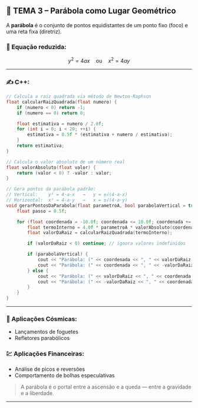 ## 🧭 TEMA 3 – Parábola como Lugar Geométrico

A **parábola** é o conjunto de pontos equidistantes de um ponto fixo (foco) e uma reta fixa (diretriz).

### 📐 Equação reduzida:

$$
y^2 = 4ax \quad \text{ou} \quad x^2 = 4ay
$$

---

### ✍️ C++:

```cpp
// Calcula a raiz quadrada via método de Newton-Raphson
float calcularRaizQuadrada(float numero) {
    if (numero < 0) return -1;
    if (numero == 0) return 0;

    float estimativa = numero / 2.0f;
    for (int i = 0; i < 20; ++i) {
        estimativa = 0.5f * (estimativa + numero / estimativa);
    }
    return estimativa;
}

// Calcula o valor absoluto de um número real
float valorAbsoluto(float valor) {
    return (valor < 0) ? -valor : valor;
}

// Gera pontos da parábola padrão:
// Vertical:    y² = 4·a·x   →   y = ±√(4·a·x)
// Horizontal:  x² = 4·a·y   →   x = ±√(4·a·y)
void gerarPontosDaParabola(float parametroA, bool parabolaVertical = true) {
    float passo = 0.5f;

    for (float coordenada = -10.0f; coordenada <= 10.0f; coordenada += passo) {
        float termoInterno = 4.0f * parametroA * valorAbsoluto(coordenada);
        float valorDaRaiz = calcularRaizQuadrada(termoInterno);

        if (valorDaRaiz < 0) continue; // ignora valores indefinidos

        if (parabolaVertical) {
            cout << "Parábola: (" << coordenada << ", " << valorDaRaiz << ")\n";
            cout << "Parábola: (" << coordenada << ", " << -valorDaRaiz << ")\n";
        } else {
            cout << "Parábola: (" << valorDaRaiz << ", " << coordenada << ")\n";
            cout << "Parábola: (" << -valorDaRaiz << ", " << coordenada << ")\n";
        }
    }
}
```

---

### 🌌 Aplicações Cósmicas:

* Lançamentos de foguetes
* Refletores parabólicos

### 💹 Aplicações Financeiras:

* Análise de picos e reversões
* Comportamento de bolhas especulativas

> A parábola é o portal entre a ascensão e a queda — entre a gravidade e a liberdade.

---
